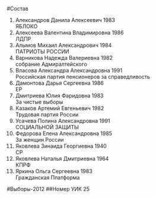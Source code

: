#Состав
1. Александров Данила Алексеевич 1983   
    ЯБЛОКО
2. Алексеева Валентина Владимировна 1986   
    ЛДПР
3. Алымов Михаил Александрович 1984   
    ПАТРИОТЫ РОССИИ
4. Варникова Надежда Валериевна 1982   
    собрание Адмиралтейского
5. Власова Александра Александровна 1991   
    Российская партия пенсионеров за справедливость
6. Дамонтова Дарья Сергеевна 1986   
    ЕР
7. Дмитриева Юлия Фаридовна 1983   
    За чистые выборы
8. Казаков Артемий Евгеньевич 1982   
    Трудовая партия России
9. Усачева Полина Александровна 1991   
    СОЦИАЛЬНОЙ ЗАЩИТЫ
10. Федорова Елена Александровна 1985   
    За женщин России
11. Яковлева Зинаида Георгиевна 1940   
    СР
12. Яковлева Наталья Дмитриевна 1964   
    КПРФ
13. Яркина Ольга Сергеевна 1983   
    Гражданская Платформа

#Выборы-2012
##Номер УИК
25